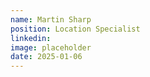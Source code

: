 ```yaml
---
name: Martin Sharp
position: Location Specialist
linkedin: 
image: placeholder
date: 2025-01-06
---
```


